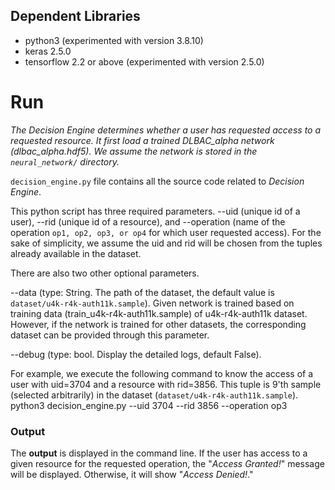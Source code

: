 ## Dependent Libraries ##
  * python3 (experimented with version 3.8.10)
  * keras 2.5.0
  * tensorflow 2.2 or above (experimented with version 2.5.0)

# Run #

_The Decision Engine determines whether a user has requested access to a requested resource. It first load a trained DLBAC_alpha network (dlbac_alpha.hdf5). 
We assume the network is stored in the `neural_network/` directory._

`decision_engine.py` file contains all the source code related to _Decision Engine_.

This python script has three required parameters. --uid (unique id of a user), --rid (unique id of a resource), and --operation (name of the operation `op1, op2, op3, or op4` for which user requested access). For the sake of simplicity, we assume the uid and rid will be chosen from the tuples already available in the dataset.

There are also two other optional parameters.

--data (type: String. The path of the dataset, the default value is `dataset/u4k-r4k-auth11k.sample`). Given network is trained based on training data (train_u4k-r4k-auth11k.sample) of u4k-r4k-auth11k dataset.
However, if the network is trained for other datasets, the corresponding dataset can be provided through this parameter.

--debug (type: bool. Display the detailed logs, default False).  

For example, we execute the following command to know the access of a user with uid=3704 and a resource with rid=3856.
This tuple is 9'th sample (selected arbitrarily) in the dataset (`dataset/u4k-r4k-auth11k.sample`).  
python3 decision_engine.py --uid 3704 --rid 3856 --operation op3

### Output ###
The **output** is displayed in the command line. If the user has access to a given resource for the requested operation, 
the "_Access Granted!_" message will be displayed. Otherwise, it will show "_Access Denied!_."
